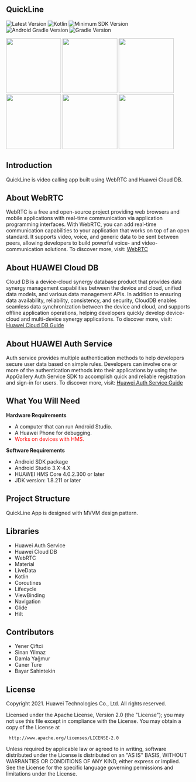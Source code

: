 ## QuickLine
![Latest Version](https://img.shields.io/badge/latestVersion-1.0-yellow) ![Kotlin](https://img.shields.io/badge/language-kotlin-blue) ![Minimum SDK Version](https://img.shields.io/badge/minSDK-24-orange) ![Android Gradle Version](https://img.shields.io/badge/androidGradleVersion-7.1.2-green) ![Gradle Version](https://img.shields.io/badge/gradleVersion-7.2-informational)

<img src="/screenshots/1.jpg" width=150/>
<img src="/screenshots/2.jpg" width=150>
<img src="/screenshots/3.jpg" width=150>
<img src="/screenshots/4.jpg" width=150>
<img src="/screenshots/5.jpg" width=150>
<img src="/screenshots/6.jpg" width=150>

## Introduction

QuickLine is video calling app built using WebRTC and Huawei Cloud DB.

## About WebRTC
WebRTC is a free and open-source project providing web browsers and mobile applications with real-time communication via application programming interfaces. With WebRTC, you can add real-time communication capabilities to your application that works on top of an open standard. It supports video, voice, and generic data to be sent between peers, allowing developers to build powerful voice- and video-communication solutions. To discover more, visit: [WebRTC](https://webrtc.org/)

## About HUAWEI Cloud DB

Cloud DB is a device-cloud synergy database product that provides data synergy management capabilities between the device and cloud, unified data models, and various data management APIs. In addition to ensuring data availability, reliability, consistency, and security, CloudDB enables seamless data synchronization between the device and cloud, and supports offline application operations, helping developers quickly develop device-cloud and multi-device synergy applications. To discover more, visit: [Huawei Cloud DB Guide](https://developer.huawei.com/consumer/en/doc/development/AppGallery-connect-Guides/agc-clouddb-introduction)

## About HUAWEI Auth Service

Auth service provides multiple authentication methods to help developers secure user data based on simple rules. Developers can involve one or more of the authentication methods into their applications by using the AppGallery Auth Service SDK to accomplish quick and reliable registration and sign-in for users. To discover more, visit: [Huawei Auth Service Guide](https://developer.huawei.com/consumer/en/doc/development/AppGallery-connect-Guides/agc-auth-introduction-0000001053732605)


## What You Will Need

**Hardware Requirements**
- A computer that can run Android Studio.
- A Huawei Phone for debugging.
- <span style="color:red">Works on devices with HMS.</span>
>

**Software Requirements**
- Android SDK package
- Android Studio 3.X-4.X
- HUAWEI HMS Core 4.0.2.300 or later
- JDK version: 1.8.211 or later

## Project Structure

QuickLine App is designed with MVVM design pattern.

## Libraries

- Huawei Auth Service
- Huawei Cloud DB
- WebRTC
- Material
- LiveData
- Kotlin
- Coroutines
- Lifecycle
- ViewBinding
- Navigation
- Glide
- Hilt

## Contributors

- Yener Çiftci
- Sinan Yilmaz
- Damla Yağmur
- Caner Ture
- Bayar Sahintekin


## License

Copyright 2021. Huawei Technologies Co., Ltd. All rights reserved.

   Licensed under the Apache License, Version 2.0 (the "License");
   you may not use this file except in compliance with the License.
   You may obtain a copy of the License at

     http://www.apache.org/licenses/LICENSE-2.0

   Unless required by applicable law or agreed to in writing, software
   distributed under the License is distributed on an "AS IS" BASIS,
   WITHOUT WARRANTIES OR CONDITIONS OF ANY KIND, either express or implied.
   See the License for the specific language governing permissions and
   limitations under the License.
